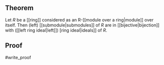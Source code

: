 ## Theorem
Let $R$ be a [[ring]] considered as an R-[[module over a ring|module]] over itself. Then (left) [[submodule|submodules]] of $R$ are in [[bijective|bijection]] with ([[left ring ideal|left]]) [ring ideal|ideals]] of $R$. 
## Proof
#write_proof 